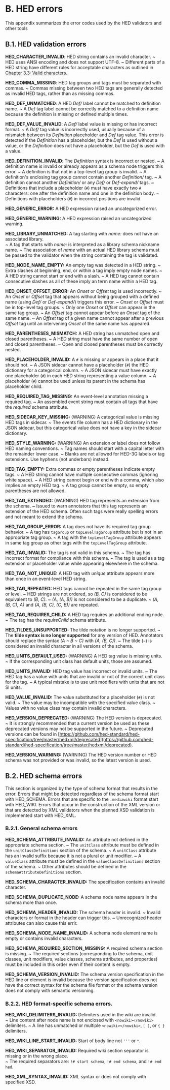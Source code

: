 # B. HED errors

This appendix summarizes the error codes used by the HED validators and other tools

## B.1. HED validation errors 

**HED_CHARACTER_INVALID**: HED string contains an invalid character.
 ~ HED uses ANSI encoding and does not support UTF-8. 
 ~ Different parts of a HED string have different rules for acceptable characters as outlined in
[Chapter 3.3: Valid characters](03_Schema.md#33-allowed-characters).

**HED_COMMA_MISSING**: HED tag groups and tags must be separated with commas.
 ~ Commas missing between two HED tags are generally detected as invalid HED tags,
rather than as missing commas.

**HED_DEF_UNMATCHED**: A HED *Def/* label cannot be matched to definition name.
 ~ A *Def* tag label cannot be correctly matched to a definition name because the 
definition is missing or defined multiple times.

**HED_DEF_VALUE_INVALID**: A *Def/* label value is missing or has incorrect format.
~ A *Def/* tag value is incorrectly used, usually because of a mismatch between 
its *Definition* placeholder and *Def* tag value.  This error is detected if the *Definition* 
has a placeholder, but the *Def* is used without a value, or the *Definition* does not have a
placeholder, but the *Def* is used with a value.

**HED_DEFINITION_INVALID**: The *Definition* syntax is incorrect or nested.
 ~ A definition name is invalid or already appears as a schema node triggers this error.
 ~ A definition is that not in a top-level tag group is invalid.
 ~ A definition's enclosing tag group cannot contain another *Definition/* tag.
 ~ A definition cannot another *Definition/* or any *Def/* or *Def-expand/* tags.
 ~ Definitions that include a  placeholder (`#`) must have exactly two `#` characters:
one after the definition name and one in the definition body. 
 ~ Definitions with  placeholders (`#`) in incorrect positions are invalid.

**HED_GENERIC_ERROR:** A HED expression raised an uncategorized error.

**HED_GENERIC_WARNING:** A HED expression raised an uncategorized warning.

**HED_LIBRARY_UNMATCHED:** A tag starting with *name:* does not have an associated library.  
 ~ A tag that starts with *name:* is interpreted as a library schema nickname name.
 ~ The association of *name* with an actual HED library schema must be passed 
to the validator when the string containing the tag is validated.

**HED_NODE_NAME_EMPTY:** An empty tag was detected in a HED string.
 ~ Extra slashes at beginning, end, or within a tag imply empty node names. 
 ~ A HED string cannot start or end with a slash.
 ~ A HED tag cannot contain consecutive slashes as all of these imply an term name within a HED tag.

**HED_ONSET_OFFSET_ERROR:** An *Onset* or *Offset* tag is used incorrectly.
 ~ An *Onset* or *Offset* tag that appears without being grouped with a defined name
(using *Def/* or *Def-expand/*) triggers this error. 
 ~ *Onset* or *Offset* must be in top-level tag groups.
 ~ Only one *Onset* or *Offset* can appear in the same tag group.
 ~ An *Offset* tag cannot appear before an *Onset* tag of the same name. 
 ~ An *Offset* tag of a given name cannot appear after a previous *Offset* tag until
an intervening *Onset* of the same name has appeared. 

**HED_PARENTHESES_MISMATCH:** A HED string has unmatched open and closed parentheses.
 ~ A HED string must have the same number of open and closed parentheses.
 ~ Open and closed parentheses must be correctly nested.  

**HED_PLACEHOLDER_INVALID:** A `#` is missing or appears in a place that it should not.
 ~ A JSON sidecar cannot have a placeholder (`#`) the HED dictionary for a categorical column.
 ~ A JSON sidecar must have exactly one placeholder (`#`) in each HED string representing a value column.
 ~ A placeholder (`#`) cannot be used unless its parent in the schema has placeholder child.

**HED_REQUIRED_TAG_MISSING:** An event-level annotation missing a required tag.
 ~ An assembled event string must contain all tags that have the *required* schema attribute.

**HED_SIDECAR_KEY_MISSING:** (WARNING) A categorical value is missing HED tags in sidecar.
 ~ The events file column has a HED dictionary in the JSON sidecar, but this categorical
value does not have a key in the sidecar dictionary.

**HED_STYLE_WARNING:** (WARNING) An extension or label does not follow HED naming conventions.
~ Tag names should start with a capital letter with the remainder lower case. 
~ Blanks are not allowed for HED-3G labels or tag extensions. Use hyphens (not underbars) instead.

**HED_TAG_EMPTY:** Extra commas or empty parentheses indicate empty tags.
 ~ A HED string cannot have multiple consecutive commas (ignoring white space).
 ~ A HED string cannot begin or end with a comma, which also implies an empty HED tag. 
 ~ A tag group cannot be empty, so empty parentheses are not allowed.

**HED_TAG_EXTENDED:** (WARNING) HED tag represents an extension from the schema.
 ~ Issued to warn annotators that this tag represents an extension of the HED schema. Often such tags were really spelling errors and not meant to extend the schema.

**HED_TAG_GROUP_ERROR:** A tag does not have its required tag group behavior.
 ~ A tag has `tagGroup` or `topLevelTagGroup` attribute but is not in an appropriate tag group.
 ~ A tag with the `topLevelTagGroup` attribute appears in same tag group as other tags with the `topLevelTagGroup` attribute.

**HED_TAG_INVALID:** The tag is not valid in this schema.
 ~ The tag has incorrect format for compliance with this schema.
 ~ The tag is used as a tag extension or placeholder value while appearing elsewhere in the schema.


**HED_TAG_NOT_UNIQUE:** A HED tag with *unique* attribute appears more than once in an event-level HED string.

**HED_TAG_REPEATED:** HED tags cannot be repeated in the same tag group or level.
 ~ HED strings are not ordered, so *(B, C)* is considered to be equivalent to *(B, C)*.
 ~  *(A, (A, B))* is not considered to be a duplicate.
 ~  *(A, (B, C), A)* and *(A, (B, C), (C, B))* are repeated. 

**HED_TAG_REQUIRES_CHILD:** A HED tag requires an additional ending node.
 ~ The tag has the *requireChild* schema attribute.

**HED_TILDES_UNSUPPORTED:** The tilde notation is no longer supported.
 ~ The **tilde syntax is no longer supported** for any version of HED.
Annotators should replace the syntax *(A ~ B ~ C)* with *(A, (B, C))*.
 ~ The tilde (`~`) is considered an invalid character in all versions of the schema.

**HED_UNITS_DEFAULT_USED:** (WARNING) A HED tag value is missing units.
 ~ If the corresponding unit class has default units, those are assumed. 

**HED_UNITS_INVALID:** HED tag value has incorrect or invalid units.
 ~ The HED tag has a value with units that are invalid or not of the 
correct unit class for the tag. 
 ~ A typical mistake is to use unit modifiers with units that are not SI units.

**HED_VALUE_INVALID:** The value substituted for a placeholder (`#`) is not valid.
 ~ The value may be incompatible with the specified value class.
 ~ Values with no value class may contain invalid characters.

**HED_VERSION_DEPRECATED:** (WARNING) The HED version is deprecated.
 ~ It is strongly recommended that a current version be used as these deprecated 
versions may not be supported in the future.
 ~ Deprecated versions can be found in
[https://github.com/hed-standard/hed-specification/tree/master/hedxml/deprecated](https://github.com/hed-standard/hed-specification/tree/master/hedxml/deprecated).

**HED_VERSION_WARNING:** (WARNING) The HED version number or HED schema was not provided or was invalid, so the latest version is used.


## B.2. HED schema errors

This section is organized by the type of schema format that results in the error. 
Errors that might be detected regardless of the schema format start with HED_SCHEMA. 
Errors that are specific to the `.mediawiki` format start with HED_WIKI.  Errors that 
occur in the construction of the XML version or that are detected by XML validators 
when the planned XSD validation is implemented start with HED_XML.


### B.2.1. General schema errors

**HED_SCHEMA_ATTRIBUTE_INVALID:** An attribute not defined in the appropriate schema section.
 ~ The `unitClass` attribute must be defined in the `unitClassDefinitions` section of the schema.
 ~ A `unitClass` attribute has an invalid suffix because it is not a plural or unit modifier.
 ~ A `valueClass` attribute must be defined in the `valueClassDefinitions` section of the schema.
 ~ Other attributes should be defined in the `schemaAttributeDefinitions` section.

**HED_SCHEMA_CHARACTER_INVALID:** The specification contains an invalid character.

**HED_SCHEMA_DUPLICATE_NODE:** A schema node name appears in the schema more than once.

**HED_SCHEMA_HEADER_INVALID:** The schema header is invalid.
 ~ Invalid characters or format in the header can trigger this.
 ~ Unrecognized header attributes can also cause this errlr.

**HED_SCHEMA_NODE_NAME_INVALID:** A schema node element name is empty or contains invalid characters.

**HED_SCHEMA_REQUIRED_SECTION_MISSING:** A required schema section is missing.
 ~ The required sections (corresponding to the schema, unit classes, unit modifiers, value classes, schema attributes, and properties) must be included in this order even if their content is empty.

**HED_SCHEMA_VERSION_INVALID:** The schema version specification in the HED line or element is invalid because the version specification does not have the correct syntax for the schema file format or the schema version does not comply with semantic versioning.


### B.2.2. HED format-specific schema errors.

**HED_WIKI_DELIMITERS_INVALID:** Delimiters used in the wiki are invalid.  
 ~ Line content after node name is not enclosed with `<nowiki></nowiki>` delimiters.
 ~ A line has unmatched or multiple `<nowiki></nowiki>`, `[ ]`, or `{ }` delimiters.

**HED_WIKI_LINE_START_INVALID:** Start of body line not `'''` or `*`.

**HED_WIKI_SEPARATOR_INVALID:** Required wiki section separator is missing or in the wrong place.  
 ~ The required separators are: `!# start schema`, `!# end schema`, and  `!# end hed`.

**HED_XML_SYNTAX_INVALID:** XML syntax or does not comply with specified XSD.


